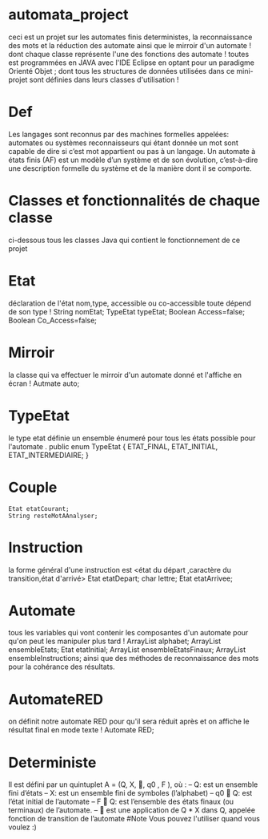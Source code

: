 # automata_project
ceci est un projet sur les automates finis deterministes, 
la reconnaissance des mots et la réduction 
des automate ainsi que le mirroir d'un automate !
dont chaque classe représente l'une des fonctions des automate !
toutes est programmées en JAVA avec l'IDE Eclipse en optant pour 
un paradigme Orienté Objet ;
dont tous les structures de données utilisées dans ce mini-projet 
sont définies dans leurs classes d'utilisation !
# Def 
Les langages sont reconnus par des machines
formelles appelées: automates ou systèmes
reconnaisseurs qui étant donnée un mot sont
capable de dire si c’est mot appartient ou pas à
un langage.
Un automate à états finis (AF) est un modèle d’un
système et de son évolution, c’est-à-dire une
description formelle du système et de la manière
dont il se comporte.
# Classes et fonctionnalités de chaque classe
ci-dessous tous les classes Java qui contient le fonctionnement 
de ce projet
# Etat
déclaration de l'état nom,type, accessible ou co-accessible toute dépend de son 
type !
    String nomEtat;
    TypeEtat typeEtat;
    Boolean Access=false;
    Boolean Co_Access=false;
# Mirroir 
la classe qui va effectuer le mirroir d'un automate donné et l'affiche en écran !
Autmate auto; 
# TypeEtat 
le type etat définie un ensemble énumeré pour tous les états possible 
pour l'automate .
public enum TypeEtat {
    ETAT_FINAL, ETAT_INITIAL, ETAT_INTERMEDIAIRE;
}
# Couple
    Etat etatCourant;
    String resteMotAAnalyser;
# Instruction 
la forme général d'une instruction est <état du départ ,caractère du transition,état d'arrivé>
    Etat etatDepart;
    char lettre;
    Etat etatArrivee;
# Automate 
tous les variables qui vont contenir les composantes d'un automate 
pour qu'on peut les manipuler plus tard ! 
    ArrayList<Character> alphabet;
    ArrayList<Etat> ensembleEtats;
    Etat etatInitial;
    ArrayList<Etat> ensembleEtatsFinaux;
    ArrayList<Instruction> ensembleInstructions;
ainsi que des méthodes de reconnaissance des mots pour la cohérance 
des résultats.
# AutomateRED
on définit notre automate RED pour qu'il sera réduit après et on affiche le résultat 
final en mode texte !
Automate RED;
# Deterministe 
Il est défini par un quintuplet A = (Q, X, , q0
, F ),
où :
– Q: est un ensemble fini d’états
– X: est un ensemble fini de symboles (l’alphabet)
– q0  Q: est l’état initial de l’automate
– F  Q: est l’ensemble des états finaux (ou
terminaux) de l’automate.
–  est une application de Q * X dans Q, appelée
fonction de transition de l’automate
#Note 
Vous pouvez l'utiliser quand vous voulez :) 


